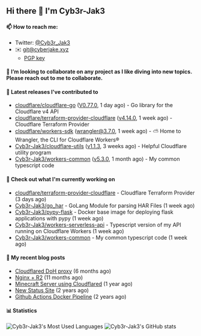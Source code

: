 ## Hi there 👋 I'm Cyb3r-Jak3

#### 📫 How to reach me:
  - Twitter: [@Cyb3r_Jak3](https://twitter.com/Cyb3r_Jak3)
  - ✉️ git@cyberjake.xyz
    - [PGP key](https://gist.githubusercontent.com/Cyb3r-Jak3/d1068b61b50239b171faf018a0269f67/raw/b876db002e6b0630795382c0b9134771ffa5fe3a/cyb3rjak3@pm.me.asc)


#### 👯 I’m looking to collaborate on any project as I like diving into new topics. Please reach out to me to collaborate.


#### 🔭 Latest releases I've contributed to

- [cloudflare/cloudflare-go](https://github.com/cloudflare/cloudflare-go) ([V0.77.0](https://github.com/cloudflare/cloudflare-go/releases/tag/V0.77.0), 1 day ago) - Go library for the Cloudflare v4 API
- [cloudflare/terraform-provider-cloudflare](https://github.com/cloudflare/terraform-provider-cloudflare) ([v4.14.0](https://github.com/cloudflare/terraform-provider-cloudflare/releases/tag/v4.14.0), 1 week ago) - Cloudflare Terraform Provider
- [cloudflare/workers-sdk](https://github.com/cloudflare/workers-sdk) ([wrangler@3.7.0](https://github.com/cloudflare/workers-sdk/releases/tag/wrangler%403.7.0), 1 week ago) - ⛅️ Home to Wrangler, the CLI for Cloudflare Workers®
- [Cyb3r-Jak3/cloudflare-utils](https://github.com/Cyb3r-Jak3/cloudflare-utils) ([v1.1.3](https://github.com/Cyb3r-Jak3/cloudflare-utils/releases/tag/v1.1.3), 3 weeks ago) - Helpful Cloudflare utility program 
- [Cyb3r-Jak3/workers-common](https://github.com/Cyb3r-Jak3/workers-common) ([v5.3.0](https://github.com/Cyb3r-Jak3/workers-common/releases/tag/v5.3.0), 1 month ago) - My common typescript code

#### 👷 Check out what I'm currently working on

- [cloudflare/terraform-provider-cloudflare](https://github.com/cloudflare/terraform-provider-cloudflare) - Cloudflare Terraform Provider (3 days ago)
- [Cyb3r-Jak3/go_har](https://github.com/Cyb3r-Jak3/go_har) - GoLang Module for parsing HAR Files (1 week ago)
- [Cyb3r-Jak3/pypy-flask](https://github.com/Cyb3r-Jak3/pypy-flask) - Docker base image for deploying flask applications with pypy (1 week ago)
- [Cyb3r-Jak3/workers-serverless-api](https://github.com/Cyb3r-Jak3/workers-serverless-api) - Typescript version of my API running on Cloudflare Workers (1 week ago)
- [Cyb3r-Jak3/workers-common](https://github.com/Cyb3r-Jak3/workers-common) - My common typescript code (1 week ago)

#### 📜 My recent blog posts

- [Cloudflared DoH proxy](https://blog.cyberjake.xyz/post/2023-02-17-cloudflared-doh/) (6 months ago)
- [Nginx &#43; R2](https://blog.cyberjake.xyz/post/2022-10-01-nginx-proxy-r2/) (11 months ago)
- [Minecraft Server using Cloudflared](https://blog.cyberjake.xyz/post/2022-03-26-cloudflared-minecraft/) (1 year ago)
- [New Status Site](https://blog.cyberjake.xyz/post/2021-09-27-status-site/) (2 years ago)
- [Github Actions Docker Pipeline](https://blog.cyberjake.xyz/post/2021-06-16-github-actions-docker/) (2 years ago)


#### 📊 Statistics
![Cyb3r-Jak3's Most Used Languages](https://github-readme-stats.vercel.app/api/top-langs/?username=Cyb3r-Jak3&theme=cobalt&hide=css,html,scss)
![Cyb3r-Jak3's GitHub stats](https://github-readme-stats.vercel.app/api?username=Cyb3r-Jak3&count_private=true&show_icons=true&theme=cobalt&line_height=40)
